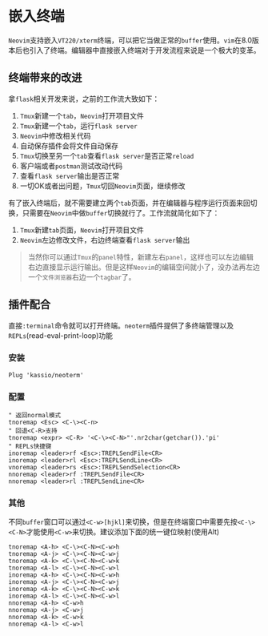 # 嵌入终端

`Neovim`支持嵌入`VT220/xterm`终端，可以把它当做正常的`buffer`使用。`vim`在8.0版本后也引入了终端。编辑器中直接嵌入终端对于开发流程来说是一个极大的变革。

## 终端带来的改进

拿`flask`相关开发来说，之前的工作流大致如下：

1. `Tmux`新建一个`tab`，`Neovim`打开项目文件
2. `Tmux`新建一个`tab`，运行`flask server`
3. `Neovim`中修改相关代码
4. 自动保存插件会将文件自动保存
5. `Tmux`切换至另一个`tab`查看`flask server`是否正常`reload`
6. 客户端或者`postman`测试改动代码
7. 查看`flask server`输出是否正常
8. 一切OK或者出问题，`Tmux`切回`Neovim`页面，继续修改


有了嵌入终端后，就不需要建立两个`tab`页面，并在编辑器与程序运行页面来回切换，只需要在`Neovim`中做`buffer`切换就行了。工作流就简化如下了：

1. `Tmux`新建`tab`页面，`Neovim`打开项目文件
2. `Neovim`左边修改文件，右边终端查看`flask server`输出

> 当然你可以通过`Tmux`的`panel`特性，新建左右`panel`，这样也可以左边编辑右边直接显示运行输出。但是这样`Neovim`的编辑空间就小了，没办法再左边一个`文件浏览器`右边一个`tagbar`了。


## 插件配合

直接`:terminal`命令就可以打开终端。`neoterm`插件提供了多终端管理以及`REPLs`(read-eval-print-loop)功能

### 安装

``` vim
Plug 'kassio/neoterm'
```

### 配置


``` vim
" 返回normal模式
tnoremap <Esc> <C-\><C-n>
" 回退<C-R>支持
tnoremap <expr> <C-R> '<C-\><C-N>"'.nr2char(getchar()).'pi'
" REPLs快捷键
inoremap <leader>rf <Esc>:TREPLSendFile<CR>
inoremap <leader>rl <Esc>:TREPLSendLine<CR>
vnoremap <leader>rs <Esc>:TREPLSendSelection<CR>
nnoremap <leader>rf :TREPLSendFile<CR>
nnoremap <leader>rl :TREPLSendLine<CR>
```

### 其他
不同`buffer`窗口可以通过`<C-w>[hjkl]`来切换，但是在终端窗口中需要先按`<C-\><C-N>`才能使用`<C-w>`来切换。建议添加下面的统一键位映射(使用Alt)


``` vim
tnoremap <A-h> <C-\><C-N><C-w>h
tnoremap <A-j> <C-\><C-N><C-w>j
tnoremap <A-k> <C-\><C-N><C-w>k
tnoremap <A-l> <C-\><C-N><C-w>l
inoremap <A-h> <C-\><C-N><C-w>h
inoremap <A-j> <C-\><C-N><C-w>j
inoremap <A-k> <C-\><C-N><C-w>k
inoremap <A-l> <C-\><C-N><C-w>l
nnoremap <A-h> <C-w>h
nnoremap <A-j> <C-w>j
nnoremap <A-k> <C-w>k
nnoremap <A-l> <C-w>l
```

